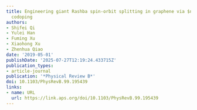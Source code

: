 ```yaml
---
title: Engineering giant Rashba spin-orbit splitting in graphene via $ntextensuremath-p$
  codoping
authors:
- Shifei Qi
- Yulei Han
- Fuming Xu
- Xiaohong Xu
- Zhenhua Qiao
date: '2019-05-01'
publishDate: '2025-07-27T12:19:24.433715Z'
publication_types:
- article-journal
publication: '*Physical Review B*'
doi: 10.1103/PhysRevB.99.195439
links:
- name: URL
  url: https://link.aps.org/doi/10.1103/PhysRevB.99.195439
---
```

